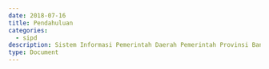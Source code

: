 ```yaml
---
date: 2018-07-16
title: Pendahuluan
categories:
  - sipd
description: Sistem Informasi Pemerintah Daerah Pemerintah Provinsi Banten
type: Document
---
```

